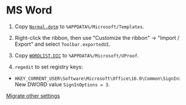 # MS Word

1. Copy [`Normal.dotm`](https://raw.githubusercontent.com/ms609/preferences/main/Word/Normal.dotm) to `%APPDATA%/Microsoft/Templates`.

1. Right-click the ribbon, then use "Customize the ribbon" → "Import / Export"
and select `Toolbar.exportedUI`.

1. Copy [`WORDLIST.DIC`](https://raw.githubusercontent.com/smithlabdurham/dictionary/main/WORDLIST.dic) to `%APPDATA%/Microsoft/UProof`.

1. `regedit` to set registry keys:
  - `HKEY_CURRENT_USER\Software\Microsoft\Office\16.0\Common\SignIn`: New DWORD value `SignInOptions = 3`.

[Migrate other settings](https://superuser.com/questions/543012/how-to-migrate-microsoft-office-settings)
